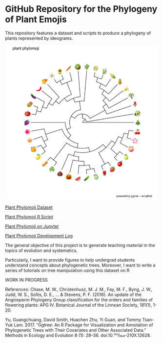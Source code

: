 # GitHub Repository for the Phylogeny of Plant Emojis

  This repository features a dataset and scripts to produce a phylogeny of plants represented by ideograms.
  
  <p align="center">
  
![](./data/StrictPhylomoji.png) 

</p>

   [Plant Phylomoji Dataset](./Dataset.md)

   [Plant Phylomoji R Script](./PlantPhylomoji.R)
   
  [Plant Phylomoji on Jupyter](./PlantPhylomoji.ipynb)

   [Plant Phylomoji Development Log](./PlantPhylomojiLog.md)

 The general objective of this project is to generate teaching material in the topics of evolution and systematics. 
 
 Particularly, I want to provide figures to help undergrad students understand concepts about phylogenetic trees.  Moreover, I want to write a series of tutorials on tree manipulation using this dataset on R
  
 
 WORK IN PROGRESS
  
 References: 
 Chase, M. W., Christenhusz, M. J. M., Fay, M. F., Byng, J. W., Judd, W. S., Soltis, D. E., ... & Stevens, P. F. (2016). An update of the Angiosperm Phylogeny Group classification for the orders and families of flowering plants: APG IV. Botanical Journal of the Linnean Society, 181(1), 1-20.
 
 Yu, Guangchuang, David Smith, Huachen Zhu, Yi Guan, and Tommy Tsan-Yuk Lam. 2017. “Ggtree: An R Package for Visualization and Annotation of Phylogenetic Trees with Their Covariates and Other Associated Data.” Methods in Ecology and Evolution 8 (1): 28–36. doi:10.1111⁄2041-210X.12628.
